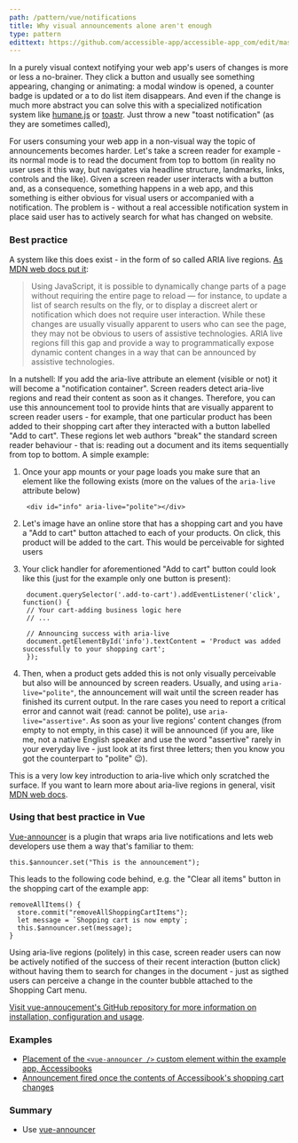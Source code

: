 ```yaml
---
path: /pattern/vue/notifications
title: Why visual announcements alone aren't enough
type: pattern
edittext: https://github.com/accessible-app/accessible-app_com/edit/master/content/patterns/vue/notifications.md
---
```

In a purely visual context notifying your web app's users of changes is more or less a no-brainer. They click a button and usually see something appearing, changing or animating: a modal window is opened, a counter badge is updated or a to do list item disappears. And even if the change is much more abstract you can solve this with a specialized notification system like [humane.js](http://wavded.github.io/humane-js/) or [toastr](https://codeseven.github.io/toastr/demo.html). Just throw a new "toast notification" (as they are sometimes called),

For users consuming your web app in a non-visual way the topic of announcements becomes harder. Let's take a screen reader for example - its normal mode is to read the document from top to bottom (in reality no user uses it this way, but navigates via headline structure, landmarks, links, controls and the like). Given a screen reader user interacts with a button and, as a consequence, something happens in a web app, and this something is either obvious for visual users or accompanied with a notification. The problem is - without a real accessible notification system in place said user has to actively search for what has changed on website.

### Best practice

A system like this does exist - in the form of so called ARIA live regions. [As MDN web docs put it](https://developer.mozilla.org/en-US/docs/Web/Accessibility/ARIA/ARIA_Live_Regions):

> Using JavaScript, it is possible to dynamically change parts of a page without requiring the entire page to reload — for instance, to update a list of search results on the fly, or to display a discreet alert or notification which does not require user interaction. While these changes are usually visually apparent to users who can see the page, they may not be obvious to users of assistive technologies. ARIA live regions fill this gap and provide a way to programmatically expose dynamic content changes in a way that can be announced by assistive technologies.

In a nutshell: If you add the aria-live attribute an element (visible or not) it will become a "notification container". Screen readers detect aria-live regions and read their content as soon as it changes. Therefore, you can use this announcement tool to provide hints that are visually apparent to screen reader users - for example, that one particular product has been added to their shopping cart after they interacted with a button labelled "Add to cart". These regions let web authors "break" the standard screen reader behaviour - that is: reading out a document and its items sequentially from top to bottom. A simple example:

1. Once your app mounts or your page loads you make sure that an element like the following exists (more on the values of the `aria-live` attribute below)

        <div id="info" aria-live="polite"></div>

2. Let's image have an online store that has a shopping cart and you
have a "Add to cart" button attached to each of your products. On click, this product will be added to the cart. This would be perceivable for
sighted users
3. Your click handler for aforementioned "Add to cart" button could look like this (just for the example only one button is present):

        document.querySelector('.add-to-cart').addEventListener('click', function() {
        // Your cart-adding business logic here
        // ...
        
        // Announcing success with aria-live
        document.getElementById('info').textContent = 'Product was added successfully to your shopping cart';
        });

4. Then, when a product gets added this is not only visually perceivable but also will be announced by screen readers. Usually, and using `aria-live="polite"`, the announcement will wait until the screen reader has finished its current output. In the rare cases you need to report a critical error and cannot wait (read: cannot be polite), use `aria-live="assertive"`. As soon as your live regions' content changes (from empty to not empty, in this case) it will be announced (if you are, like me, not a native English speaker and use the word "assertive" rarely in your everyday live - just look at its
first three letters; then you know you got the counterpart to "polite"
😉).

This is a very low key introduction to aria-live which only scratched the surface.  If you want to learn more about aria-live regions in general, visit [MDN web docs](https://developer.mozilla.org/en-US/docs/Web/Accessibility/ARIA/ARIA_Live_Regions).

### Using that best practice in Vue

[Vue-announcer](https://github.com/vue-a11y/vue-announcer) is a plugin that wraps aria live notifications and lets web developers use them a way that's familiar to them:

    this.$announcer.set("This is the announcement");

This leads to the following code behind, e.g. the "Clear all items" button in the shopping cart of the example app:

    removeAllItems() {
      store.commit("removeAllShoppingCartItems");
      let message = `Shopping cart is now empty`;
      this.$announcer.set(message);
    }

Using aria-live regions (politely) in this case, screen reader users can now be actively notified of the success of their recent interaction (button click) without having them to search for changes in the document - just as sigthed users can perceive a change in the counter bubble attached to the Shopping Cart menu.

[Visit vue-annoucement's GitHub repository for more information on installation, configuration and usage](https://github.com/vue-a11y/vue-announcer).

### Examples

- [Placement of the `<vue-announcer />` custom element within the example app, Accessibooks](https://github.com/accessible-app/vuejs/blob/master/src/App.vue#L9)
- [Announcement fired once the contents of Accessibook's shopping cart changes](https://github.com/accessible-app/vuejs/blob/master/src/components/ShoppingCartButton.vue#L24)

### Summary

- Use [vue-announcer](https://github.com/vue-a11y/vue-announcer)
